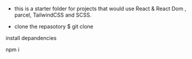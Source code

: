 * this is a starter folder for projects  that would use React & React Dom , parcel, TailwindCSS and SCSS.

- clone the repasotory
$ git clone 

install depandencies

npm i
